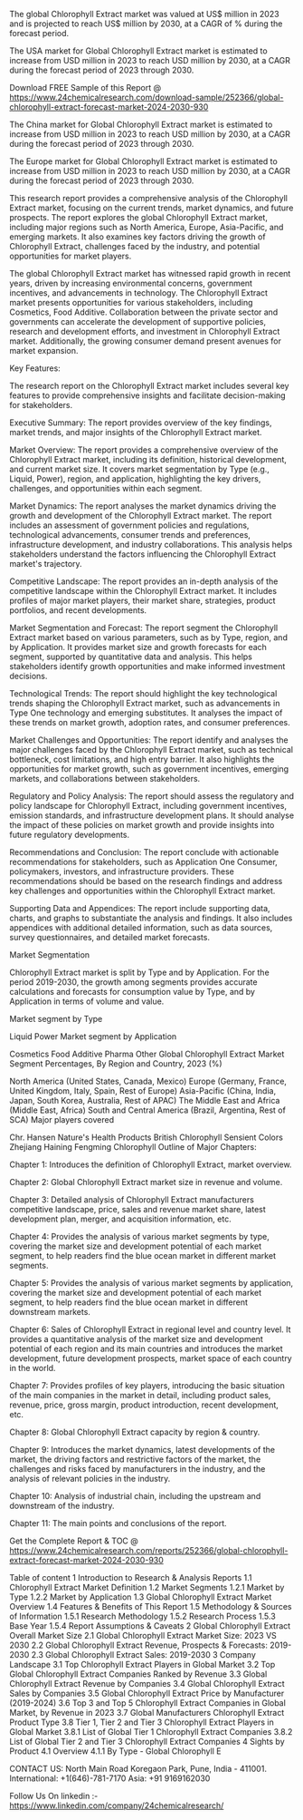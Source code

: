 The global Chlorophyll Extract market was valued at US$ million in 2023 and is projected to reach US$ million by 2030, at a CAGR of % during the forecast period.

The USA market for Global Chlorophyll Extract market is estimated to increase from USD million in 2023 to reach USD million by 2030, at a CAGR during the forecast period of 2023 through 2030.

Download FREE Sample of this Report @ https://www.24chemicalresearch.com/download-sample/252366/global-chlorophyll-extract-forecast-market-2024-2030-930

The China market for Global Chlorophyll Extract market is estimated to increase from USD million in 2023 to reach USD million by 2030, at a CAGR during the forecast period of 2023 through 2030.

The Europe market for Global Chlorophyll Extract market is estimated to increase from USD million in 2023 to reach USD million by 2030, at a CAGR during the forecast period of 2023 through 2030.

This research report provides a comprehensive analysis of the Chlorophyll Extract market, focusing on the current trends, market dynamics, and future prospects. The report explores the global Chlorophyll Extract market, including major regions such as North America, Europe, Asia-Pacific, and emerging markets. It also examines key factors driving the growth of Chlorophyll Extract, challenges faced by the industry, and potential opportunities for market players.

The global Chlorophyll Extract market has witnessed rapid growth in recent years, driven by increasing environmental concerns, government incentives, and advancements in technology. The Chlorophyll Extract market presents opportunities for various stakeholders, including Cosmetics, Food Additive. Collaboration between the private sector and governments can accelerate the development of supportive policies, research and development efforts, and investment in Chlorophyll Extract market. Additionally, the growing consumer demand present avenues for market expansion.

Key Features:

The research report on the Chlorophyll Extract market includes several key features to provide comprehensive insights and facilitate decision-making for stakeholders.

Executive Summary: The report provides overview of the key findings, market trends, and major insights of the Chlorophyll Extract market.

Market Overview: The report provides a comprehensive overview of the Chlorophyll Extract market, including its definition, historical development, and current market size. It covers market segmentation by Type (e.g., Liquid, Power), region, and application, highlighting the key drivers, challenges, and opportunities within each segment.

Market Dynamics: The report analyses the market dynamics driving the growth and development of the Chlorophyll Extract market. The report includes an assessment of government policies and regulations, technological advancements, consumer trends and preferences, infrastructure development, and industry collaborations. This analysis helps stakeholders understand the factors influencing the Chlorophyll Extract market's trajectory.

Competitive Landscape: The report provides an in-depth analysis of the competitive landscape within the Chlorophyll Extract market. It includes profiles of major market players, their market share, strategies, product portfolios, and recent developments.

Market Segmentation and Forecast: The report segment the Chlorophyll Extract market based on various parameters, such as by Type, region, and by Application. It provides market size and growth forecasts for each segment, supported by quantitative data and analysis. This helps stakeholders identify growth opportunities and make informed investment decisions.

Technological Trends: The report should highlight the key technological trends shaping the Chlorophyll Extract market, such as advancements in Type One technology and emerging substitutes. It analyses the impact of these trends on market growth, adoption rates, and consumer preferences.

Market Challenges and Opportunities: The report identify and analyses the major challenges faced by the Chlorophyll Extract market, such as technical bottleneck, cost limitations, and high entry barrier. It also highlights the opportunities for market growth, such as government incentives, emerging markets, and collaborations between stakeholders.

Regulatory and Policy Analysis: The report should assess the regulatory and policy landscape for Chlorophyll Extract, including government incentives, emission standards, and infrastructure development plans. It should analyse the impact of these policies on market growth and provide insights into future regulatory developments.

Recommendations and Conclusion: The report conclude with actionable recommendations for stakeholders, such as Application One Consumer, policymakers, investors, and infrastructure providers. These recommendations should be based on the research findings and address key challenges and opportunities within the Chlorophyll Extract market.

Supporting Data and Appendices: The report include supporting data, charts, and graphs to substantiate the analysis and findings. It also includes appendices with additional detailed information, such as data sources, survey questionnaires, and detailed market forecasts.

Market Segmentation

Chlorophyll Extract market is split by Type and by Application. For the period 2019-2030, the growth among segments provides accurate calculations and forecasts for consumption value by Type, and by Application in terms of volume and value.

Market segment by Type

Liquid
Power
Market segment by Application

Cosmetics
Food Additive
Pharma
Other
Global Chlorophyll Extract Market Segment Percentages, By Region and Country, 2023 (%)

North America (United States, Canada, Mexico)
Europe (Germany, France, United Kingdom, Italy, Spain, Rest of Europe)
Asia-Pacific (China, India, Japan, South Korea, Australia, Rest of APAC)
The Middle East and Africa (Middle East, Africa)
South and Central America (Brazil, Argentina, Rest of SCA)
Major players covered

Chr. Hansen
Nature's Health Products
British Chlorophyll
Sensient Colors
Zhejiang Haining Fengming Chlorophyll
Outline of Major Chapters:

Chapter 1: Introduces the definition of Chlorophyll Extract, market overview.

Chapter 2: Global Chlorophyll Extract market size in revenue and volume.

Chapter 3: Detailed analysis of Chlorophyll Extract manufacturers competitive landscape, price, sales and revenue market share, latest development plan, merger, and acquisition information, etc.

Chapter 4: Provides the analysis of various market segments by type, covering the market size and development potential of each market segment, to help readers find the blue ocean market in different market segments.

Chapter 5: Provides the analysis of various market segments by application, covering the market size and development potential of each market segment, to help readers find the blue ocean market in different downstream markets.

Chapter 6: Sales of Chlorophyll Extract in regional level and country level. It provides a quantitative analysis of the market size and development potential of each region and its main countries and introduces the market development, future development prospects, market space of each country in the world.

Chapter 7: Provides profiles of key players, introducing the basic situation of the main companies in the market in detail, including product sales, revenue, price, gross margin, product introduction, recent development, etc.

Chapter 8: Global Chlorophyll Extract capacity by region & country.

Chapter 9: Introduces the market dynamics, latest developments of the market, the driving factors and restrictive factors of the market, the challenges and risks faced by manufacturers in the industry, and the analysis of relevant policies in the industry.

Chapter 10: Analysis of industrial chain, including the upstream and downstream of the industry.

Chapter 11: The main points and conclusions of the report.

Get the Complete Report & TOC @ https://www.24chemicalresearch.com/reports/252366/global-chlorophyll-extract-forecast-market-2024-2030-930

Table of content
1 Introduction to Research & Analysis Reports
1.1 Chlorophyll Extract Market Definition
1.2 Market Segments
1.2.1 Market by Type
1.2.2 Market by Application
1.3 Global Chlorophyll Extract Market Overview
1.4 Features & Benefits of This Report
1.5 Methodology & Sources of Information
1.5.1 Research Methodology
1.5.2 Research Process
1.5.3 Base Year
1.5.4 Report Assumptions & Caveats
2 Global Chlorophyll Extract Overall Market Size
2.1 Global Chlorophyll Extract Market Size: 2023 VS 2030
2.2 Global Chlorophyll Extract Revenue, Prospects & Forecasts: 2019-2030
2.3 Global Chlorophyll Extract Sales: 2019-2030
3 Company Landscape
3.1 Top Chlorophyll Extract Players in Global Market
3.2 Top Global Chlorophyll Extract Companies Ranked by Revenue
3.3 Global Chlorophyll Extract Revenue by Companies
3.4 Global Chlorophyll Extract Sales by Companies
3.5 Global Chlorophyll Extract Price by Manufacturer (2019-2024)
3.6 Top 3 and Top 5 Chlorophyll Extract Companies in Global Market, by Revenue in 2023
3.7 Global Manufacturers Chlorophyll Extract Product Type
3.8 Tier 1, Tier 2 and Tier 3 Chlorophyll Extract Players in Global Market
3.8.1 List of Global Tier 1 Chlorophyll Extract Companies
3.8.2 List of Global Tier 2 and Tier 3 Chlorophyll Extract Companies
4 Sights by Product
4.1 Overview
4.1.1 By Type - Global Chlorophyll E

CONTACT US:
North Main Road Koregaon Park, Pune, India - 411001.
International: +1(646)-781-7170
Asia: +91 9169162030

Follow Us On linkedin :- https://www.linkedin.com/company/24chemicalresearch/
